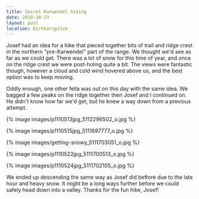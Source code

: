 ```yaml
---
title: Secret Karwendel hiking
date: 2010-10-23
layout: post
location: Birkkarspitze
---
```


Josef had an idea for a hike that pieced together bits of trail and ridge
crest in the northern "pre-Karwendel" part of the range. We thought we'd
see as far as we could get. There was a lot of snow for this time of year,
and once on the ridge crest we were post-holing quite a bit. The views
were fantastic though, however a cloud and cold wind hovered above us,
and the best option was to keep moving.
  
  
Oddly enough, one other fella was out on this day with the same idea.
We bagged a few peaks on the ridge together then Josef and I continued
on. He didn't know how far we'd get, but he knew a way down from a previous
attempt.
  
  
{% image images/p1110513jpg_5112296502_o.jpg %}
  
{% image images/p1110515jpg_5111697777_o.jpg %}
  
{% image images/getting-snowy_5111703051_o.jpg %}
  
{% image images/p1110522jpg_5111700513_o.jpg %}
  
{% image images/p1110524jpg_5111702105_o.jpg %}
  
  
We ended up descending the same way as Josef did beftore due to the late
hour and heavy snow. It might be a long ways further before we could safely
head down into a valley. Thanks for the fun hike, Josef!

